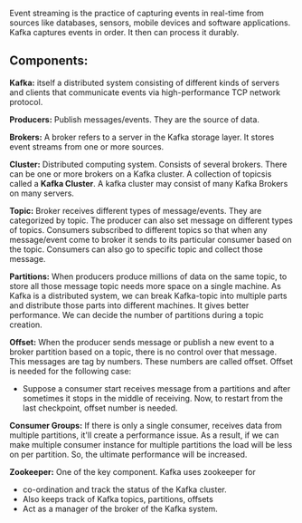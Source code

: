Event streaming is the practice of capturing events in real-time from sources like databases, sensors, mobile devices and software applications. Kafka captures events in order. It then can process it durably. 

## Components: 

**Kafka:** itself a distributed system consisting of different kinds of servers and clients that communicate events via high-performance TCP network protocol. 

**Producers:** Publish messages/events. They are the source of data. 

**Brokers:** A broker refers to a server in the Kafka storage layer. It stores event streams from one or more sources.  

**Cluster:** Distributed computing system. Consists of several brokers. There can be one or more brokers on a Kafka cluster. A collection of topicsis called a **Kafka Cluster**. A kafka cluster may consist of many Kafka Brokers on many servers. 

**Topic:** Broker receives different types of message/events. They are categorized by topic. The producer can also set message on different types of topics. Consumers subscribed to different topics so that when any message/event come to broker it sends to its particular consumer based on the topic. Consumers can also go to specific topic and collect those message. 

**Partitions:** When producers produce millions of data on the same topic, to store all those message topic needs more space on a single machine. As Kafka is a distributed system, we can break Kafka-topic into multiple parts and distribute those parts into different machines. It gives better performance. We can decide the number of partitions during a topic creation. 

**Offset:** When the producer sends message or publish a new event to a broker partition based on a topic, there is no control over that message. This messages are tag by numbers. These numbers are called offset. Offset is needed for the following case: 

- Suppose a consumer start receives message from a partitions and after sometimes it stops in the middle of receiving. Now, to restart from the last checkpoint, offset number is needed.  

**Consumer Groups:** If there is only a single consumer, receives data from multiple partitions, it'll create a performance issue. As a result, if we can make multiple consumer instance for multiple partitions the load will be less on per partition. So, the ultimate performance will be increased. 

**Zookeeper:** One of the key component. Kafka uses zookeeper for 
* co-ordination and track the status of the Kafka cluster.  
* Also keeps track of Kafka topics, partitions, offsets 
* Act as a manager of the broker of the Kafka system. 